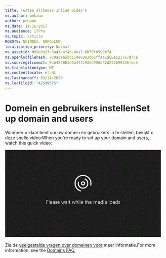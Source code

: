```yaml
---
title: Testen alchemie Inline Video's
ms.author: pebaum
author: pebaum
ms.date: 11/16/2017
ms.audience: ITPro
ms.topic: article
ROBOTS: NOINDEX, NOFOLLOW
localization_priority: Normal
ms.assetid: d00e9a23-6443-4f4d-8ea7-bb75fb590b74
ms.openlocfilehash: 700acaa5bd114e6883c66ffaa1d60a523767d77e
ms.sourcegitcommit: 9ab422063e5a474c92ed956d42d222b90336fecb
ms.translationtype: MT
ms.contentlocale: nl-NL
ms.lasthandoff: 03/11/2020
ms.locfileid: "42599515"
---
```

# <a name="set-up-domain-and-users"></a><span data-ttu-id="44458-102">Domein en gebruikers instellen</span><span class="sxs-lookup"><span data-stu-id="44458-102">Set up domain and users</span></span>

<span data-ttu-id="44458-103">Wanneer u klaar bent om uw domein en gebruikers in te stellen, bekijkt u deze snelle video:</span><span class="sxs-lookup"><span data-stu-id="44458-103">When you're ready to set up your domain and users, watch this quick video:</span></span>
  
![Uw browser wordt niet ondersteund voor het spelen van video.](media/MSN_Video_Widget.gif)
  
<span data-ttu-id="44458-106">Zie de [veelgestelde vragen over domeinen voor](https://docs.microsoft.com/office365/admin/setup/domains-faq) meer informatie.</span><span class="sxs-lookup"><span data-stu-id="44458-106">For more information, see the [Domains FAQ.](https://docs.microsoft.com/office365/admin/setup/domains-faq)</span></span>